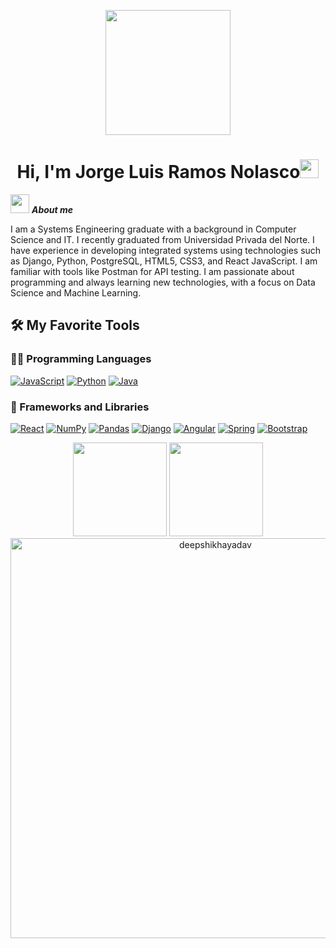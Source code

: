 <p align="center">
  <img src="https://i.pinimg.com/736x/50/1d/2c/501d2c40369db576631c9c8f7b6be903.jpg" height="200"/>
</p>

<h1 align="center">Hi, I'm Jorge Luis Ramos Nolasco<img width="30px" src="https://raw.githubusercontent.com/iampavangandhi/iampavangandhi/master/gifs/Hi.gif"></h1>

<img src="https://media.giphy.com/media/ObNTw8Uzwy6KQ/giphy.gif" width="30px">&nbsp;***About me***

I am a Systems Engineering graduate with a background in Computer Science and IT.
I recently graduated from Universidad Privada del Norte. I have experience in developing integrated systems using technologies such as Django, Python, PostgreSQL, HTML5, CSS3, and React JavaScript. I am familiar with tools like Postman for API testing. I am passionate about programming and always learning new technologies, with a focus on Data Science and Machine Learning.

## 🛠️ My Favorite Tools

### 👨‍💻 Programming Languages

<p>
    <a href="https://github.com/Bouaskaoun"><img alt="JavaScript" src="https://img.shields.io/badge/JavaScript%20-%23F7DF1E.svg?logo=javascript&logoColor=black"></a>
    <a href="https://github.com/Bouaskaoun"><img alt="Python" src="https://img.shields.io/badge/Python%20-%2314354C.svg?logo=python&logoColor=white"></a>
    <a href="https://github.com/Bouaskaoun"><img alt="Java" src="https://img.shields.io/badge/Java%20-000?style.svg?logo=Java&logoColor=white"></a>

### 🧰 Frameworks and Libraries

<p>
    <a href="https://github.com/Bouaskaoun"><img alt="React" src="https://img.shields.io/badge/React%20-000?style.svg?logo=React&logoColor=white"></a>
    <a href="https://github.com/Bouaskaoun"><img alt="NumPy" src="https://img.shields.io/badge/Numpy%20-%23013243.svg?logo=numpy&logoColor=white"></a>
    <a href="https://github.com/Bouaskaoun"><img alt="Pandas" src="https://img.shields.io/badge/Pandas%20-%23150458.svg?logo=pandas&logoColor=white"></a>
    <a href="https://github.com/Bouaskaoun"><img alt="Django" src="https://img.shields.io/badge/Django%20-0AC18E?style.svg?logo=Django&logoColor=white"></a>
    <a href="https://github.com/Bouaskaoun"><img alt="Angular" src="https://img.shields.io/badge/Angular%20-%23D00000.svg?logo=Angular&logoColor=white"></a>
    <a href="https://github.com/Bouaskaoun"><img alt="Spring" src="https://img.shields.io/badge/Spring%20Boot%20-%2334A853.svg?logo=Springboot&logoColor=white"></a>
    <a href="https://github.com/Bouaskaoun"><img alt="Bootstrap" src="https://img.shields.io/badge/Bootstrap%20-%23150458.svg?logo=Bootstrap&logoColor=white"></a>
</p>

<p align= "center">
  <img height= "150" src="https://github-readme-stats.vercel.app/api?username=JoLuRN&theme=react&show_icons=true&include_all_commits=true" />
  <img height= "150" src="https://github-readme-stats.vercel.app/api/top-langs/?username=jolurn&theme=react&layout=compact" />
  <a href="https://github.com/Deepshikhayadav"><img src="https://github-profile-summary-cards.vercel.app/api/cards/profile-details?username=jolurn&theme=dracula&hide_border=true"  width="640" alt="deepshikhayadav"/></a>
</p>
